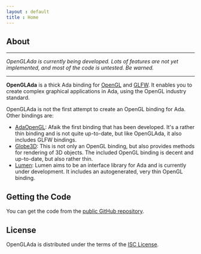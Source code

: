 ```yaml
---
layout : default
title : Home
---
```


## About

- - -

*OpenGLAda is currently being developed. Lots of features are not yet implemented, and most of the code is untested. Be warned.*

- - -

**OpenGLAda** is a thick Ada binding for [OpenGL](http://www.opengl.org/) and
[GLFW](http://www.glfw.org/). It enables you to create complex graphical
applications in Ada, using the OpenGL industry standard.

OpenGLAda is not the first attempt to create an OpenGL binding for Ada. Other bindings
are:

 * [AdaOpenGL](http://adaopengl.sourceforge.net/): Afaik the first binding that has
   been developed. It's a rather thin binding and is not quite up-to-date, but like
   OpenGLAda, it also includes GLFW bindings.
 * [Globe3D](http://globe3d.sourceforge.net/): This is not only an OpenGL binding, but
   also provides methods for rendering of 3D objects. The included OpenGL binding is
   decent and up-to-date, but also rather thin.
 * [Lumen](http://www.niestu.com/software/lumen/): Lumen aims to be an interface
   library for Ada and is currently under development. It includes an autogenerated,
   very thin OpenGL binding.



## Getting the Code

You can get the code from the [public GitHub repository](https://github.com/flyx86/OpenGLAda).

## License

OpenGLAda is distributed under the terms of the [ISC License](http://www.opensource.org/licenses/ISC).